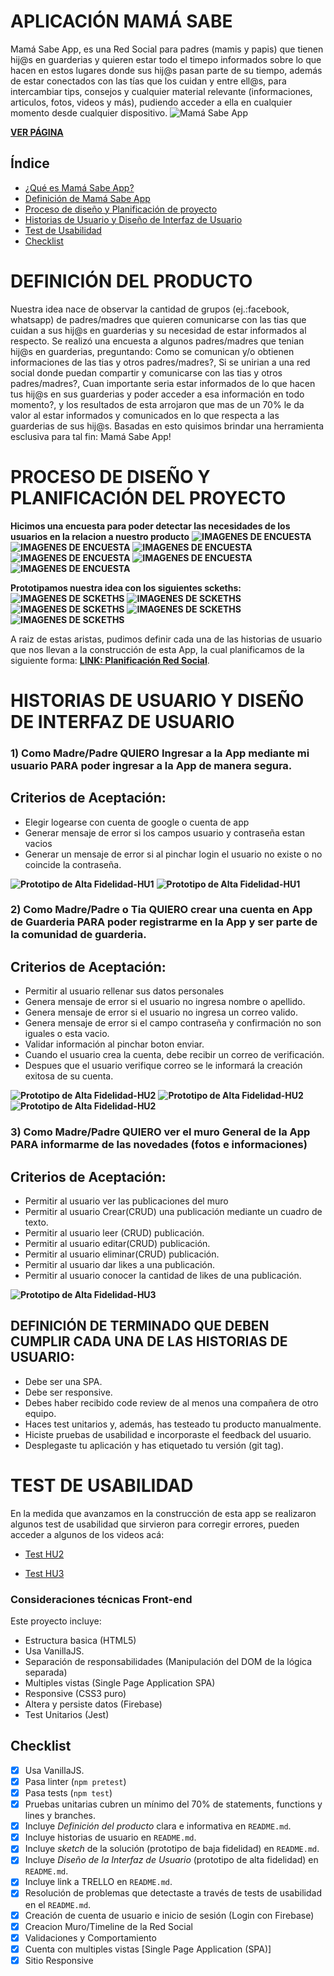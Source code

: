 # APLICACIÓN MAMÁ SABE

Mamá Sabe App, es una Red Social para padres (mamis y papis) que tienen hij@s en guarderias y quieren estar todo el timepo informados sobre lo que hacen en estos lugares donde sus hij@s pasan parte de su tiempo, además de estar conectados con las tías que los cuidan y entre ell@s, para intercambiar tips, consejos y cualquier material relevante (informaciones, articulos, fotos, videos y más), pudiendo acceder a ella en cualquier momento desde cualquier dispositivo.
![Mamá Sabe App](src/assets/img/PantallaInicio.png)

**[VER PÁGINA](https://mariia1304.github.io/SCL009-Social-Network/index.html)**

## **Índice**
* [¿Qué es Mamá Sabe App?](#APLICACIÓN-MAMÁ-SABE)
* [Definición de Mamá Sabe App](#DEFINICIÓN-DEL-PRODUCTO)
* [Proceso de diseño y Planificación de proyecto](#PROCESO-DE-DISEÑO-Y-PLANIFICACIÓN-DEL-PROYECTO)
* [Historias de Usuario y Diseño de Interfaz de Usuario](#HISTORIAS-DE-USUARIO-Y-DISEÑO-DE-INTERFAZ-DE-USUARIO)
* [Test de Usabilidad](#Test-de-Usabilidad)
* [Checklist](#checklist)



# DEFINICIÓN DEL PRODUCTO

Nuestra idea nace de observar la cantidad de grupos (ej.:facebook, whatsapp) de padres/madres que quieren comunicarse con las tias que cuidan a sus hij@s en guarderias y su necesidad de estar informados al respecto. Se realizó una encuesta a algunos padres/madres que tenian hij@s en guarderias, preguntando: Como se comunican y/o obtienen informaciones de las tias y otros padres/madres?, Si se unirian a una red social donde puedan compartir y comunicarse con las tias y otros padres/madres?, Cuan importante seria estar informados de lo que hacen tus hij@s en sus guarderias y poder acceder a esa información en todo momento?, y los resultados de esta arrojaron que mas de un 70% le da valor al estar informados y comunicados en lo que respecta a las guarderias de sus hij@s. Basadas en esto quisimos brindar una herramienta esclusiva para tal fin: Mamá Sabe App!

# PROCESO DE DISEÑO Y PLANIFICACIÓN DEL PROYECTO

**Hicimos una encuesta para poder detectar las necesidades de los usuarios en la relacion a nuestro producto**
**![IMAGENES DE ENCUESTA](src/assets/img/Pregunta1.jpg)**
**![IMAGENES DE ENCUESTA](src/assets/img/Pregunta2.jpg)**
**![IMAGENES DE ENCUESTA](src/assets/img/Pregunta3.jpg)**
**![IMAGENES DE ENCUESTA](src/assets/img/Pregunta4.jpg)**
**![IMAGENES DE ENCUESTA](src/assets/img/Pregunta5.jpg)**
**![IMAGENES DE ENCUESTA](src/assets/img/PreguntaParte5.jpg)**


**Prototipamos nuestra idea con los siguientes sckeths:**
**![IMAGENES DE SCKETHS](src/assets/img/prototipo-baja-fidelidad1.jpg)**
**![IMAGENES DE SCKETHS](src/assets/img/prototipo-baja-fidelidad2.jpg)**
**![IMAGENES DE SCKETHS](src/assets/img/prototipo-baja-fidelidad3.jpg)**
**![IMAGENES DE SCKETHS](src/assets/img/prototipo-baja-fidelidad4.jpg)**
**![IMAGENES DE SCKETHS](src/assets/img/prototipo-baja-fidelidad5.jpg)**

A raiz de estas aristas, pudimos definir cada una de las historias de usuario que nos llevan a la construcción de esta App, la cual planificamos de la siguiente forma:
**[LINK: Planificación Red Social](https://trello.com/b/aZR2LZuS/red-social)**.

# HISTORIAS DE USUARIO Y DISEÑO DE INTERFAZ DE USUARIO

### 1) Como Madre/Padre QUIERO Ingresar a la App mediante mi usuario PARA poder ingresar a la App de manera segura.

## Criterios de Aceptación:
- Elegir logearse con cuenta de google o cuenta de app
- Generar mensaje de error si los campos usuario y contraseña estan vacios
- Generar un mensaje de error si al pinchar login el usuario no existe o no coincide la contraseña.

**![Prototipo de Alta Fidelidad-HU1](src/assets/img/prototipo-alta-fidelidadHU1.jpg)**
**![Prototipo de Alta Fidelidad-HU1](src/assets/img/prototipo-alta-fidelidadHU1-2.jpg)** 


### 2) Como Madre/Padre o Tia QUIERO crear una cuenta en App de Guarderia PARA poder registrarme en la App y ser parte de la comunidad de guarderia.

## Criterios de Aceptación:
- Permitir al usuario rellenar sus datos personales
- Genera mensaje de error si el usuario no ingresa nombre o apellido.
- Genera mensaje de error si el usuario no ingresa un correo valido.
- Genera mensaje de error si el campo contraseña y confirmación no son iguales o esta vacio.
- Validar información al pinchar boton enviar.
- Cuando el usuario crea la cuenta, debe recibir un correo de verificación.
- Despues que el usuario verifique correo se le informará la creación exitosa de su cuenta. 

**![Prototipo de Alta Fidelidad-HU2](src/assets/img/prototipo-alta-fidelidadHU2-1.jpg)**
**![Prototipo de Alta Fidelidad-HU2](src/assets/img/prototipo-alta-fidelidadHU2-2.jpg)**
**![Prototipo de Alta Fidelidad-HU2](src/assets/img/prototipo-alta-fidelidadHU2-3.jpg)**


### 3) Como Madre/Padre QUIERO ver el muro General de la App PARA informarme de las novedades (fotos e informaciones) 
## Criterios de Aceptación:
- Permitir al usuario ver las publicaciones del muro
- Permitir al usuario Crear(CRUD) una publicación mediante un cuadro de texto.
- Permitir al usuario leer (CRUD) publicación.
- Permitir al usuario editar(CRUD) publicación.
- Permitir al usuario eliminar(CRUD) publicación.
- Permitir al usuario dar likes a una publicación.
- Permitir al usuario conocer la cantidad de likes de una publicación.

**![Prototipo de Alta Fidelidad-HU3](src/assets/img/prototipo-alta-fidelidadHU3.jpg)** 

## DEFINICIÓN DE TERMINADO QUE DEBEN CUMPLIR CADA UNA DE LAS HISTORIAS DE USUARIO:
- Debe ser una SPA.
- Debe ser responsive.
- Debes haber recibido code review de al menos una compañera de otro equipo.
- Haces test unitarios y, además, has testeado tu producto manualmente.
- Hiciste pruebas de usabilidad e incorporaste el feedback del usuario.
- Desplegaste tu aplicación y has etiquetado tu versión (git tag).

# TEST DE USABILIDAD

En la medida que avanzamos en la construcción de esta app se realizaron algunos test de usabilidad que sirvieron para corregir errores, pueden acceder a algunos de los videos acá:

* [Test HU2](src/assets/img/test-usabilidad-HU2.mp4) 

* [Test HU3](src/assets/img/test-usabilidad-HU3.mp4)

### Consideraciones técnicas Front-end

Este proyecto incluye:

* Estructura basica (HTML5)
* Usa VanillaJS.
* Separación de responsabilidades (Manipulación del DOM de la lógica separada)
* Multiples vistas (Single Page Application SPA) 
* Responsive (CSS3 puro)
* Altera y persiste datos (Firebase)
* Test Unitarios (Jest)


## **Checklist**

* [X] Usa VanillaJS.
* [x] Pasa linter (`npm pretest`)
* [X] Pasa tests (`npm test`)
* [X] Pruebas unitarias cubren un mínimo del 70% de statements, functions y
 lines y branches.
* [X] Incluye _Definición del producto_ clara e informativa en `README.md`.
* [X] Incluye historias de usuario en `README.md`.
* [X] Incluye _sketch_ de la solución (prototipo de baja fidelidad) en
 `README.md`.
* [X] Incluye _Diseño de la Interfaz de Usuario_ (prototipo de alta fidelidad)
 en `README.md`.
* [X] Incluye link a TRELLO en `README.md`.
* [X] Resolución de problemas que detectaste a través de tests de
 usabilidad en el `README.md`.
* [X] Creación de cuenta de usuario e inicio de sesión (Login con Firebase)
* [X] Creacion Muro/Timeline de la Red Social
* [X] Validaciones y Comportamiento
* [X] Cuenta con multiples vistas [Single Page Application (SPA)]
* [X] Sitio Responsive